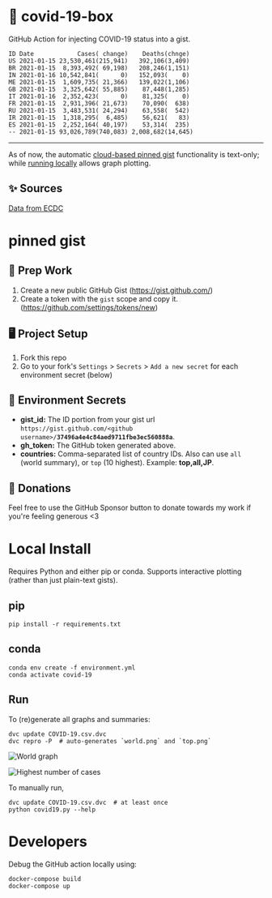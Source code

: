 # 🏥 covid-19-box

GitHub Action for injecting COVID-19 status into a gist.

```
ID Date            Cases( change)    Deaths(chnge)
US 2021-01-15 23,530,461(215,941)   392,106(3,409)
BR 2021-01-15  8,393,492( 69,198)   208,246(1,151)
IN 2021-01-16 10,542,841(      0)   152,093(    0)
ME 2021-01-15  1,609,735( 21,366)   139,022(1,106)
GB 2021-01-15  3,325,642( 55,885)    87,448(1,285)
IT 2021-01-16  2,352,423(      0)    81,325(    0)
FR 2021-01-15  2,931,396( 21,673)    70,090(  638)
RU 2021-01-15  3,483,531( 24,294)    63,558(  542)
IR 2021-01-15  1,318,295(  6,485)    56,621(   83)
ES 2021-01-15  2,252,164( 40,197)    53,314(  235)
-- 2021-01-15 93,026,789(740,083) 2,008,682(14,645)
```

---

As of now, the automatic [cloud-based pinned gist](#pinned-gist) functionality is text-only;
while [running locally](#local-install) allows graph plotting.

## ✨ Sources

[Data from ECDC](https://www.ecdc.europa.eu/en/publications-data/download-todays-data-geographic-distribution-covid-19-cases-worldwide)

# pinned gist

## 🎒 Prep Work
1. Create a new public GitHub Gist (https://gist.github.com/)
1. Create a token with the `gist` scope and copy it. (https://github.com/settings/tokens/new)

## 🖥 Project Setup
1. Fork this repo
1. Go to your fork's `Settings` > `Secrets` > `Add a new secret` for each environment secret (below)

## 🤫 Environment Secrets
- **gist_id:** The ID portion from your gist url `https://gist.github.com/<github username>/`**`37496a4e4c84aed9711fbe3ec560888a`**.
- **gh_token:** The GitHub token generated above.
- **countries:** Comma-separated list of country IDs. Also can use `all` (world summary), or `top` (10 highest). Example: **top,all,JP**.

## 💸 Donations

Feel free to use the GitHub Sponsor button to donate towards my work if you're feeling generous <3

# Local Install

Requires Python and either pip or conda. Supports interactive plotting (rather than just plain-text gists).

## pip

```
pip install -r requirements.txt
```

## conda

```
conda env create -f environment.yml
conda activate covid-19
```

## Run

To (re)generate all graphs and summaries:

```
dvc update COVID-19.csv.dvc
dvc repro -P  # auto-generates `world.png` and `top.png`
```

![World graph](world.png)

![Highest number of cases](top.png)

To manually run,

```
dvc update COVID-19.csv.dvc  # at least once
python covid19.py --help
```

# Developers

Debug the GitHub action locally using:

```
docker-compose build
docker-compose up
```

